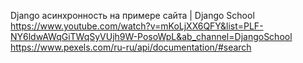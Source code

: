 Django асинхронность на примере сайта | Django School
https://www.youtube.com/watch?v=mKoLjXX6QFY&list=PLF-NY6ldwAWqGiTWqSyVUjh9W-PosoWpL&ab_channel=DjangoSchool
https://www.pexels.com/ru-ru/api/documentation/#search